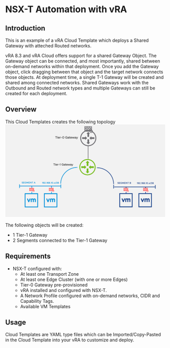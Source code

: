 # NSX-T Automation with vRA

## Introduction
This is an example of a vRA Cloud Template which deploys a Shared Gateway with atteched Routed networks. 

vRA 8.3 and vRA Cloud offers support for a shared Gateway Object. The Gateway object can be connected, and most importantly, shared between on-demand networks within that deployment.  Once you add the Gateway object, click dragging between that object and the target network connects those objects.  At deployment time, a single T-1 Gateway will be created and shared among connected networks.  Shared Gateways work with the Outbound and Routed network types and multiple Gateways can still be created for each deployment.

## Overview
This Cloud Templates creates the following topology
![](../media/Shared-Gateway-Routed.png)

The following objects will be created:
- 1 Tier-1 Gateway
- 2 Segments connected to the Tier-1 Gateway

## Requirements
* NSX-T configured with:
  - At least one Transport Zone
  - At least one Edge Cluster (with one or more Edges)
  - Tier-0 Gateway pre-provisioned
  - vRA installed and configured with NSX-T. 
  - A Network Profile configured with on-demand networks, CIDR and Capability Tags.
  - Available VM Templates

## Usage

Cloud Templates are YAML type files which can be Imported/Copy-Pasted in the Cloud Template into your vRA to customize and deploy.